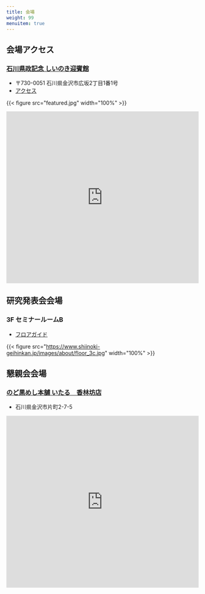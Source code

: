 ```yaml
---
title: 会場
weight: 99
menuitem: true
---
```


## 会場アクセス

### [石川県政記念 しいのき迎賓館](https://www.shiinoki-geihinkan.jp/)

- 〒730-0051 石川県金沢市広坂2丁目1番1号
- [アクセス](https://www.shiinoki-geihinkan.jp/about/access.html)

{{< figure src="featured.jpg" width="100%" >}}


<iframe src="https://www.google.com/maps/embed?pb=!1m18!1m12!1m3!1d3204.655194937898!2d136.6552519758276!3d36.56242597231588!2m3!1f0!2f0!3f0!3m2!1i1024!2i768!4f13.1!3m3!1m2!1s0x5ff83381a69de249%3A0xae3bdf657b286f3c!2z55-z5bed55yM5pS_6KiY5b-144GX44GE44Gu44GN6L-O6LOT6aSo!5e0!3m2!1sja!2sjp!4v1702455097235!5m2!1sja!2sjp" width="100%" height="450" style="border:0;" allowfullscreen="" loading="lazy" referrerpolicy="no-referrer-when-downgrade"></iframe>

## 研究発表会会場

### 3F セミナールームB

- [フロアガイド](https://www.shiinoki-geihinkan.jp/about/floor.html)

{{< figure src="https://www.shiinoki-geihinkan.jp/images/about/floor_3c.jpg" width="100%" >}}

## 懇親会会場

### [のど黒めし本舗 いたる　香林坊店](https://nodoguro-itaru.com/)

- 石川県金沢市片町2-7-5

<iframe src="https://www.google.com/maps/embed?pb=!1m14!1m8!1m3!1d1602.3448323836164!2d136.65288!3d36.561595!3m2!1i1024!2i768!4f13.1!3m3!1m2!1s0x5ff8347ff9e43c5f%3A0xfc54f60f01ef23e!2s2-ch%C5%8Dme-7-5%20Katamachi%2C%20Kanazawa%2C%20Ishikawa%20920-0981%2C%20Japan!5e0!3m2!1sen!2sus!4v1708330472446!5m2!1sja!2sjp" width="100%" height="450" style="border:0;" allowfullscreen="" loading="lazy" referrerpolicy="no-referrer-when-downgrade"></iframe>

